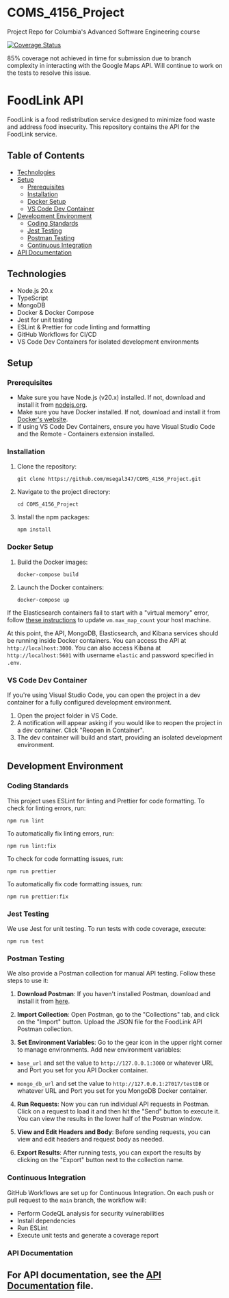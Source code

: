 # COMS_4156_Project
Project Repo for Columbia's Advanced Software Engineering course

[![Coverage Status](https://coveralls.io/repos/github/msegal347/COMS_4156_Project/badge.svg?branch=main)](https://coveralls.io/github/msegal347/COMS_4156_Project?branch=main)

85% coverage not achieved in time for submission due to branch complexity in interacting with the Google Maps API. Will continue to work on the tests to resolve this issue.

# FoodLink API

FoodLink is a food redistribution service designed to minimize food waste and address food insecurity. This repository contains the API for the FoodLink service.

## Table of Contents

- [Technologies](#technologies)
- [Setup](#setup)
  - [Prerequisites](#prerequisites)
  - [Installation](#installation)
  - [Docker Setup](#docker-setup)
  - [VS Code Dev Container](#vs-code-dev-container)
- [Development Environment](#development-environment)
  - [Coding Standards](#coding-standards)
  - [Jest Testing](#jest-testing)
  - [Postman Testing](#postman-testing)
  - [Continuous Integration](#continuous-integration)
- [API Documentation](#api-documentation)


## Technologies

- Node.js 20.x
- TypeScript
- MongoDB
- Docker & Docker Compose
- Jest for unit testing
- ESLint & Prettier for code linting and formatting
- GitHub Workflows for CI/CD
- VS Code Dev Containers for isolated development environments

## Setup

### Prerequisites

- Make sure you have Node.js (v20.x) installed. If not, download and install it from [nodejs.org](https://nodejs.org/).
- Make sure you have Docker installed. If not, download and install it from [Docker's website](https://www.docker.com/products/docker-desktop).
- If using VS Code Dev Containers, ensure you have Visual Studio Code and the Remote - Containers extension installed.

### Installation

1. Clone the repository:

    ```
    git clone https://github.com/msegal347/COMS_4156_Project.git
    ```

2. Navigate to the project directory:

    ```
    cd COMS_4156_Project
    ```

3. Install the npm packages:

    ```
    npm install
    ```

### Docker Setup

1. Build the Docker images:

    ```
    docker-compose build
    ```

2. Launch the Docker containers:

    ```
    docker-compose up
    ```

If the Elasticsearch containers fail to start with a "virtual memory" error, follow [these instructions](https://www.elastic.co/guide/en/elasticsearch/reference/current/docker.html#_set_vm_max_map_count_to_at_least_262144) to update `vm.max_map_count` your host machine.

At this point, the API, MongoDB, Elasticsearch, and Kibana services should be running inside Docker containers. You can access the API at `http://localhost:3000`. You can also access Kibana at `http://localhost:5601` with username `elastic` and password specified in `.env`.

### VS Code Dev Container

If you're using Visual Studio Code, you can open the project in a dev container for a fully configured development environment.

1. Open the project folder in VS Code.
2. A notification will appear asking if you would like to reopen the project in a dev container. Click "Reopen in Container".
3. The dev container will build and start, providing an isolated development environment.

## Development Environment

### Coding Standards

This project uses ESLint for linting and Prettier for code formatting. To check for linting errors, run:

```
npm run lint
```

To automatically fix linting errors, run:

```
npm run lint:fix
```

To check for code formatting issues, run:

```
npm run prettier
```

To automatically fix code formatting issues, run:

```
npm run prettier:fix
```

### Jest Testing

We use Jest for unit testing. To run tests with code coverage, execute:

```
npm run test
```

### Postman Testing

We also provide a Postman collection for manual API testing. Follow these steps to use it:

1. **Download Postman**: If you haven't installed Postman, download and install it from [here](https://www.postman.com/downloads/).

2. **Import Collection**: Open Postman, go to the "Collections" tab, and click on the "Import" button. Upload the JSON file for the FoodLink API Postman collection.

3. **Set Environment Variables**: Go to the gear icon in the upper right corner to manage environments. Add new environment variables:

- `base_url` and set the value to `http://127.0.0.1:3000` or whatever URL and Port you set for you API Docker container.

- `mongo_db_url` and set the value to `http://127.0.0.1:27017/testDB` or whatever URL and Port you set for you MongoDB Docker container.

4. **Run Requests**: Now you can run individual API requests in Postman. Click on a request to load it and then hit the "Send" button to execute it. You can view the results in the lower half of the Postman window.

5. **View and Edit Headers and Body**: Before sending requests, you can view and edit headers and request body as needed.

6. **Export Results**: After running tests, you can export the results by clicking on the "Export" button next to the collection name.

### Continuous Integration

GitHub Workflows are set up for Continuous Integration. On each push or pull request to the `main` branch, the workflow will:

- Perform CodeQL analysis for security vulnerabilities
- Install dependencies
- Run ESLint
- Execute unit tests and generate a coverage report

### API Documentation

For API documentation, see the [API Documentation](API_Documentation.md) file.
---
